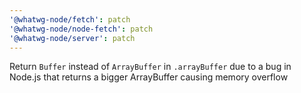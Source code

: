 ```yaml
---
'@whatwg-node/fetch': patch
'@whatwg-node/node-fetch': patch
'@whatwg-node/server': patch
---
```


Return `Buffer` instead of `ArrayBuffer` in `.arrayBuffer` due to a bug in Node.js that returns a
bigger ArrayBuffer causing memory overflow
